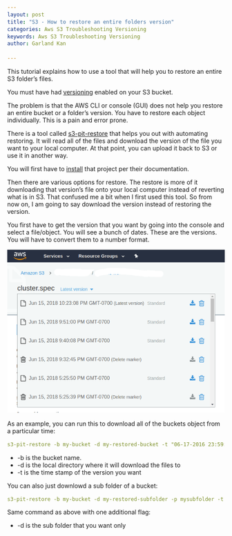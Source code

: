 ```yaml
---
layout: post
title: "S3 - How to restore an entire folders version"
categories: Aws S3 Troubleshooting Versioning
keywords: Aws S3 Troubleshooting Versioning
author: Garland Kan

---
```


This tutorial explains how to use a tool that will help you to restore an entire S3 folder’s files.


You must have had [versioning][versioning] enabled on your S3 bucket.


The problem is that the AWS CLI or console (GUI) does not help you restore an entire bucket or a folder’s version. You have to restore each object individually. This is a pain and error prone.


There is a tool called [s3-pit-restore][s3-pit-restore] that helps you out with automating restoring. It will read all of the files and download the version of the file you want to your local computer. At that point, you can upload it back to S3 or use it in another way.


You will first have to [install][install] that project per their documentation.


Then there are various options for restore. The restore is more of it downloading that version’s file onto your local computer instead of reverting what is in S3. That confused me a bit when I first used this tool. So from now on, I am going to say download the version instead of restoring the version.


You first have to get the version that you want by going into the console and select a file/object. You will see a bunch of dates. These are the versions. You will have to convert them to a number format.


![](/assets/images/s3-version.png)


As an example, you can run this to download all of the buckets object from a particular time:


``` yaml
s3-pit-restore -b my-bucket -d my-restored-bucket -t "06-17-2016 23:59:50 +2"
```


* -b is the bucket name.
* -d is the local directory where it will download the files to
* -t is the time stamp of the version you want


You can also just downlowd a sub folder of a bucket:


``` yaml
s3-pit-restore -b my-bucket -d my-restored-subfolder -p mysubfolder -t "06-17-2016 23:59:50 +2"
```


Same command as above with one additional flag:


* -d is the sub folder that you want only

[versioning]: https://docs.aws.amazon.com/AmazonS3/latest/dev/Versioning.html 
[s3-pit-restore]: https://github.com/madisoft/s3-pit-restore
[install]: https://github.com/madisoft/s3-pit-restore#installing